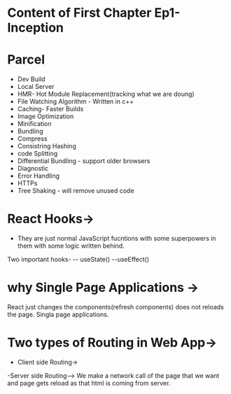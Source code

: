 # Content of First Chapter Ep1- Inception



# Parcel
- Dev Build
- Local Server
- HMR- Hot Module Replacement(tracking what we are doung)
- File Watching Algorithm - Written in c++
- Caching- Faster Builds
- Image Optimization
- Minification 
- Bundling
- Compress
- Consistring Hashing
- code Splitting
- Differential Bundling - support older browsers
- Diagnostic
- Error Handling
- HTTPs
- Tree Shaking - will remove unused code

# React Hooks-> 
- They are just normal JavaScript fucntions with some superpowers in them with some logic written behind.

Two important hooks-
-- useState()
--useEffect()

# why Single Page Applications ->

React just changes the components(refresh components) does not reloads the page. Singla page applications.

# Two types of Routing in Web App->

- Client side Routing->

-Server side Routing--> We make a network call of the page that we want and page gets reload as that html is coming from server.